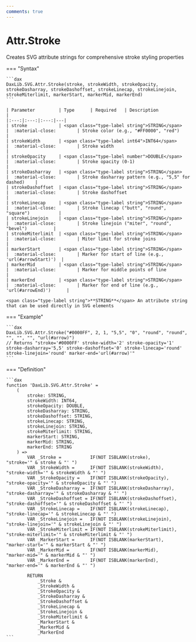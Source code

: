 ```yaml
---
comments: true
---
```


# Attr.Stroke

Creates SVG attribute strings for comprehensive stroke styling properties

=== "Syntax"

    ```dax
    DaxLib.SVG.Attr.Stroke(stroke, strokeWidth, strokeOpacity, strokeDasharray, strokeDashoffset, strokeLinecap, strokeLinejoin, strokeMiterlimit, markerStart, markerMid, markerEnd)
    ```

    | Parameter         | Type      | Required   | Description                                          | 
    |:---:|:---:|:---:|---|
    | stroke            | <span class="type-label string">STRING</span>    |  :material-close:        | Stroke color (e.g., "#FF0000", "red")              |
    | strokeWidth       | <span class="type-label int64">INT64</span>     |  :material-close:        | Stroke width                                         |
    | strokeOpacity     | <span class="type-label number">DOUBLE</span>    |  :material-close:        | Stroke opacity (0-1)                                 |
    | strokeDasharray   | <span class="type-label string">STRING</span>    |  :material-close:        | Stroke dasharray pattern (e.g., "5,5" for dashed)    |
    | strokeDashoffset  | <span class="type-label string">STRING</span>    |  :material-close:        | Stroke dashoffset                                    |
    | strokeLinecap     | <span class="type-label string">STRING</span>    |  :material-close:        | Stroke linecap ("butt", "round", "square")           |
    | strokeLinejoin    | <span class="type-label string">STRING</span>    |  :material-close:        | Stroke linejoin ("miter", "round", "bevel")          |
    | strokeMiterlimit  | <span class="type-label string">STRING</span>    |  :material-close:        | Miter limit for stroke joins                         |
    | markerStart       | <span class="type-label string">STRING</span>    |  :material-close:        | Marker for start of line (e.g., 'url(#arrowStart)')  |
    | markerMid         | <span class="type-label string">STRING</span>    |  :material-close:        | Marker for middle points of line                     |
    | markerEnd         | <span class="type-label string">STRING</span>    |  :material-close:        | Marker for end of line (e.g., 'url(#arrowEnd)')      |

    <span class="type-label string">**STRING**</span> An attribute string that can be used directly in SVG elements

=== "Example"

    ```dax
    DaxLib.SVG.Attr.Stroke("#0000FF", 2, 1, "5,5", "0", "round", "round", "", "", "", "url(#arrow)")
    // Returns "stroke='#0000FF' stroke-width='2' stroke-opacity='1' stroke-dasharray='5,5' stroke-dashoffset='0' stroke-linecap='round' stroke-linejoin='round' marker-end='url(#arrow)'"
    ```

=== "Definition"

    ```dax
    function 'DaxLib.SVG.Attr.Stroke' = 
        (
            stroke: STRING,
            strokeWidth: INT64,
            strokeOpacity: DOUBLE,
            strokeDasharray: STRING,
            strokeDashoffset: STRING,
            strokeLinecap: STRING,
            strokeLinejoin: STRING,
            strokeMiterlimit: STRING,
            markerStart: STRING,
            markerMid: STRING,
            markerEnd: STRING
        ) =>
            VAR _Stroke =           IF(NOT ISBLANK(stroke),           "stroke='" & stroke & "' ")
            VAR _StrokeWidth =      IF(NOT ISBLANK(strokeWidth),      "stroke-width='" & strokeWidth & "' ")
            VAR _StrokeOpacity =    IF(NOT ISBLANK(strokeOpacity),    "stroke-opacity='" & strokeOpacity & "' ")
            VAR _StrokeDasharray =  IF(NOT ISBLANK(strokeDasharray),  "stroke-dasharray='" & strokeDasharray & "' ")
            VAR _StrokeDashoffset = IF(NOT ISBLANK(strokeDashoffset), "stroke-dashoffset='" & strokeDashoffset & "' ")
            VAR _StrokeLinecap =    IF(NOT ISBLANK(strokeLinecap),    "stroke-linecap='" & strokeLinecap & "' ")
            VAR _StrokeLinejoin =   IF(NOT ISBLANK(strokeLinejoin),   "stroke-linejoin='" & strokeLinejoin & "' ")
            VAR _StrokeMiterlimit = IF(NOT ISBLANK(strokeMiterlimit), "stroke-miterlimit='" & strokeMiterlimit & "' ")
            VAR _MarkerStart =      IF(NOT ISBLANK(markerStart),      "marker-start='" & markerStart & "' ")
            VAR _MarkerMid =        IF(NOT ISBLANK(markerMid),        "marker-mid='" & markerMid & "' ")
            VAR _MarkerEnd =        IF(NOT ISBLANK(markerEnd),        "marker-end='" & markerEnd & "' ")
            
            RETURN
                _Stroke &
                _StrokeWidth &
                _StrokeOpacity &
                _StrokeDasharray &
                _StrokeDashoffset &
                _StrokeLinecap &
                _StrokeLinejoin &
                _StrokeMiterlimit &
                _MarkerStart &
                _MarkerMid &
                _MarkerEnd
    ```